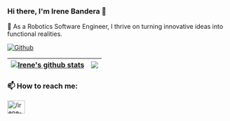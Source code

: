 ### Hi there, I'm Irene Bandera 👋

🤖 As a Robotics Software Engineer, I thrive on turning innovative ideas into functional realities.

[![Github](https://img.shields.io/github/followers/irenebm?label=Follow&style=social)](https://github.com/irenebm)

<!--
**irenebm/irenebm** is a ✨ _special_ ✨ repository because its `README.md` (this file) appears on your GitHub profile.

Here are some ideas to get you started:

- 🔭 I’m currently working on ...
- 🌱 I’m currently learning ...
- 👯 I’m looking to collaborate on ...
- 🤔 I’m looking for help with ...
- 💬 Ask me about ...
- 📫 How to reach me: ...
- 😄 Pronouns: ...
- ⚡ Fun fact: ...
-->

| <a href="https://github.com/anuraghazra/github-readme-stats"><img align="center" src="https://github-readme-stats.vercel.app/api?username=irenebm&show_icons=true&include_all_commits=true&theme=buefy&hide_border=true" alt="Irene's github stats" /></a> | <a href="https://github.com/anuraghazra/github-readme-stats"><img align="center" src="https://github-readme-stats.vercel.app/api/top-langs/?username=irenebm&layout=compact&theme=buefy&hide_border=true" /></a> |
| ------------- | ------------- |

### 📫 How to reach me:
<p align="left">
<a href="https://www.linkedin.com/in/irene-bandera" target="blank"><img align="center" src="https://raw.githubusercontent.com/rahuldkjain/github-profile-readme-generator/master/src/images/icons/Social/linked-in-alt.svg" alt="/irene-bandera" height="30" width="40" /></a>
</p>
